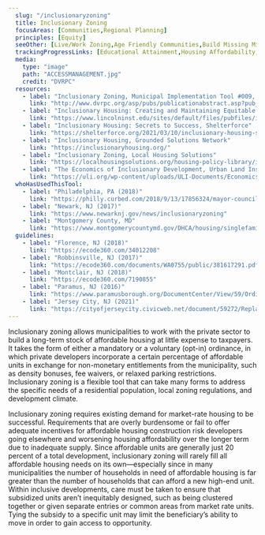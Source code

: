 ```yaml
---
  slug: "/inclusionaryzoning"
  title: Inclusionary Zoning
  focusAreas: [Communities,Regional Planning]
  principles: [Equity]
  seeOther: [Live/Work Zoning,Age Friendly Communities,Build Missing Middle Housing,Development without Displacement,Neighborhood Design Codes and Ordinances]
  trackingProgressLinks: [Educational Attainment,Housing Affordability,Racial & Ethnic Disparities]
  media: 
    type: "image"
    path: "ACCESSMANAGEMENT.jpg"
    credit: "DVRPC"
  resources: 
    - label: "Inclusionary Zoning, Municipal Implementation Tool #009, DVRPC"
      link: "http://www.dvrpc.org/asp/pubs/publicationabstract.asp?pub_id=MIT009"
    - label: "Inclusionary Housing: Creating and Maintaining Equitable Communities, Lincoln Institute of Land Policy"
      link: "https://www.lincolninst.edu/sites/default/files/pubfiles/inclusionary-housing-full_0.pdf"
    - label: "Inclusionary Housing: Secrets to Success, Shelterforce"
      link: "https://shelterforce.org/2021/03/10/inclusionary-housing-secrets-to-success/"
    - label: "Inclusionary Housing, Grounded Solutions Network"
      link: "https://inclusionaryhousing.org/"
    - label: "Inclusionary Zoning, Local Housing Solutions"
      link: "https://localhousingsolutions.org/housing-policy-library/inclusionary-zoning/"
    - label: "The Economics of Inclusionary Development, Urban Land Institute"
      link: "https://uli.org/wp-content/uploads/ULI-Documents/Economics-of-Inclusionary-Zoning.pdf"
  whoHasUsedThisTool: 
    - label: "Philadelphia, PA (2018)"
      link: "https://philly.curbed.com/2018/9/13/17856324/mayor-council-affordable-housing-construction-tax-bill"
    - label: "Newark, NJ (2017)"
      link: "https://www.newarknj.gov/news/inclusionaryzoning"
    - label: "Montgomery County, MD"
      link: "https://www.montgomerycountymd.gov/DHCA/housing/singlefamily/mpdu/index.html"
  guidelines: 
    - label: "Florence, NJ (2018)"
      link: "https://ecode360.com/34012208"
    - label: "Robbinsville, NJ (2017)"
      link: "https://ecode360.com/documents/WA0755/public/381617291.pdf"
    - label: "Montclair, NJ (2018)"
      link: "https://ecode360.com/7190855"
    - label: "Paramus, NJ (2016)"
      link: "https://www.paramusborough.org/DocumentCenter/View/59/Ordinance-16-09-Providing-for-New-Inclusionary-Zoning-Requirements-for-Affordable-Housing-Ord-Final-PDF"
    - label: "Jersey City, NJ (2021)"
      link: "https://cityofjerseycity.civicweb.net/document/59272/Replacing%20the%20Inclusionary%20Zoning%20Ordinance.pdf?handle=0DEF376FD9B5438484B0D6E8A516B5C5"
---
```


Inclusionary zoning allows municipalities to work with the private sector to build a long-term stock of affordable housing at little expense to taxpayers. It takes the form of either a mandatory or a voluntary (opt-in) ordinance, in which private developers incorporate a certain percentage of affordable units in exchange for non-monetary entitlements from the municipality, such as density bonuses, fee waivers, or relaxed parking restrictions. Inclusionary zoning is a flexible tool that can take many forms to address the specific needs of a residential population, local zoning regulations, and development climate.

Inclusionary zoning requires existing demand for market-rate housing to be successful. Requirements that are overly burdensome or fail to offer adequate incentives for affordable housing construction risk developers going elsewhere and worsening housing affordability over the longer term due to inadequate supply. Since affordable units are generally just 20 percent of a total development, inclusionary zoning will rarely fill all affordable housing needs on its own—especially since in many municipalities the number of households in need of affordable housing is far greater than the number of households that can afford a new high-end unit. Within inclusive developments, care must be taken to ensure that subsidized units aren’t inequitably designed, such as being clustered together or given separate entries or common areas from market rate units. Tying the subsidy to a specific unit may limit the beneficiary’s ability to move in order to gain access to opportunity.
